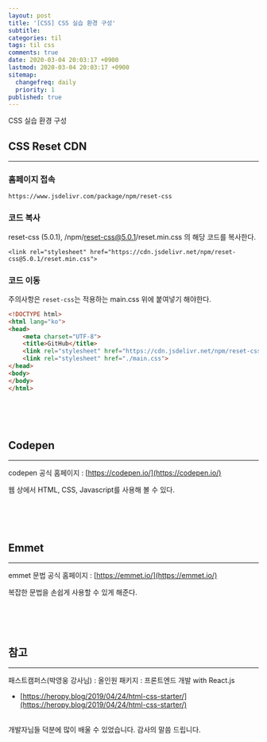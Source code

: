 ```yaml
---
layout: post
title: '[CSS] CSS 실습 환경 구성'
subtitle: 
categories: til
tags: til css
comments: true
date: 2020-03-04 20:03:17 +0900
lastmod: 2020-03-04 20:03:17 +0900
sitemap:
  changefreq: daily
  priority: 1
published: true
---
```


CSS 실습 환경 구성 <br/>

## CSS Reset CDN
---
### 홈페이지 접속

``https://www.jsdelivr.com/package/npm/reset-css``



### 코드 복사

reset-css (5.0.1), /npm/reset-css@5.0.1/reset.min.css 의 해당 코드를 복사한다.

``<link rel="stylesheet" href="https://cdn.jsdelivr.net/npm/reset-css@5.0.1/reset.min.css">``



### 코드 이동

주의사항은 `reset-css`는 적용하는 main.css 위에 붙여넣기 해야한다.

```html
<!DOCTYPE html>
<html lang="ko">
<head>
    <meta charset="UTF-8">
    <title>GitHub</title>
    <link rel="stylesheet" href="https://cdn.jsdelivr.net/npm/reset-css@5.0.1/reset.min.css">
    <link rel="stylesheet" href="./main.css">
</head>
<body>
</body>
</html>
```

<br/>

<br/>

<br/>

## Codepen
---
codepen 공식 홈페이지 : [https://codepen.io/](https://codepen.io/) <br />

웹 상에서 HTML, CSS, Javascript를 사용해 볼 수 있다.

<br />

<br />

<br />

## Emmet
---
emmet 문법 공식 홈페이지 : [https://emmet.io/](https://emmet.io/) <br/>

복잡한 문법을 손쉽게 사용할 수 있게 해준다.

<br/>

<br/>

<br/>




## 참고
---
패스트캠퍼스(박영웅 강사님) : 올인원 패키지 : 프론트엔드 개발 with React.js
- [https://heropy.blog/2019/04/24/html-css-starter/](https://heropy.blog/2019/04/24/html-css-starter/)

<br/>
개발자님들 덕분에 많이 배울 수 있었습니다. 감사의 말씀 드립니다.<br/>